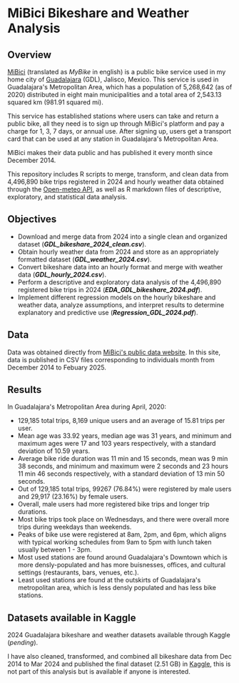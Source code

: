 # MiBici Bikeshare and Weather Analysis

## Overview

[MiBici](https://www.mibici.net/) (translated as *MyBike* in english) is a public bike service used in my home city of [Guadalajara](https://en.wikipedia.org/wiki/Guadalajara) (GDL), Jalisco, Mexico. This service is used in Guadalajara's Metropolitan Area, which has a population of 5,268,642 (as of 2020) distributed in eight main municipalities and a total area of 2,543.13 squared km (981.91 squared mi).

This service has established stations where users can take and return a public bike, all they need is to sign up through MiBici's platform and pay a charge for 1, 3, 7 days, or annual use. After signing up, users get a transport card that can be used at any station in Guadalajara's Metropolitan Area.

MiBici makes their data public and has published it every month since December 2014.

This repository includes R scripts to merge, transform, and clean data from 4,496,890 bike trips registered in 2024 and hourly weather data obtained through the [Open-meteo API](https://open-meteo.com/), as well as R markdown files of descriptive, exploratory, and statistical data analysis. 

## Objectives

- Download and merge data from 2024 into a single clean and organized dataset (_**GDL_bikeshare_2024_clean.csv**_).
- Obtain hourly weather data from 2024 and store as an appropriately formatted dataset (_**GDL_weather_2024.csv**_).
- Convert bikeshare data into an hourly format and merge with weather data (_**GDL_hourly_2024.csv**_).
- Perform a descriptive and exploratory data analysis of the 4,496,890 registered bike trips in 2024 (_**EDA_GDL_bikeshare_2024.pdf**_).
- Implement different regression models on the hourly bikeshare and weather data, analyze assumptions, and interpret results to determine explanatory and predictive use (_**Regression_GDL_2024.pdf**_). 

## Data

Data was obtained directly from [MiBici's public data website](https://www.mibici.net/es/datos-abiertos/). In this site, data is published in CSV files corresponding to individuals month from December 2014 to Febuary 2025. 

## Results

In Guadalajara's Metropolitan Area during April, 2020:

- 129,185 total trips, 8,169 unique users and an average of 15.81 trips per user.
- Mean age was 33.92 years, median age was 31 years, and minimum and maximum ages were 17 and 103 years respectively, with a standard deviation of 10.59 years.
- Average bike ride duration was 11 min and 15 seconds, mean was 9 min 38 seconds, and minimum and maximum were 2 seconds and 23 hours 11 min 46 seconds respectively, with a standard deviation of 13 min 50 seconds.
- Out of 129,185 total trips, 99267 (76.84%) were registered by male users and 29,917 (23.16%) by female users.
- Overall, male users had more registered bike trips and longer trip durations.
- Most bike trips took place on Wednesdays, and there were overall more trips during weekdays than weekends.
- Peaks of bike use were registered at 8am, 2pm, and 6pm, which aligns with typical working schedules from 9am to 5pm with lunch taken usually between 1 - 3pm.
- Most used stations are found around Guadalajara's Downtown which is more densly-populated and has more buisnesses, offices, and cultural settings (restaurants, bars, venues, etc.).
- Least used stations are found at the outskirts of Guadalajara's metropolitan area, which is less densly populated and has less bike stations.

## Datasets available in Kaggle

2024 Guadalajara bikeshare and weather datasets available through Kaggle (*pending*). 

I have also cleaned, transformed, and combined all bikeshare data from Dec 2014 to Mar 2024 and published the final dataset (2.51 GB) in [Kaggle](https://www.kaggle.com/datasets/sebastianquirarte/over-9-years-of-real-public-bike-use-data-mibici), this is not part of this analysis but is available if anyone is interested.
